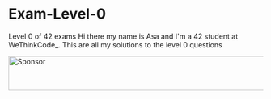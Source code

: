 # Exam-Level-0
Level 0 of 42 exams
Hi there my name is Asa and I'm a 42 student at WeThinkCode_.
This are all my solutions to the level 0 questions

<a target='_blank' rel='nofollow' href='https://app.codesponsor.io/link/JBTH3H4bhJWJ5FEzwurGnwZP/Zupirio/Exam-Level-0'>  <img alt='Sponsor' width='888' height='68' src='https://app.codesponsor.io/embed/JBTH3H4bhJWJ5FEzwurGnwZP/Zupirio/Exam-Level-0.svg' /></a>

